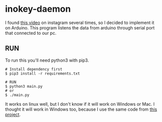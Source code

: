 # inokey-daemon

I found [this video](https://www.youtube.com/watch?v=i6k4VfElN3A) on instagram several times, so I decided to implement it on Arduino.
This program listens the data from arduino through serial port that connected to our pc.

## RUN
To run this you'll need python3 with pip3.

```shell
# Install dependency first
$ pip3 install -r requirements.txt

# RUN
$ python3 main.py
# or
$ ./main.py
```

It works on linux well, but I don't know if it will work on Windows or Mac. I thought it will work in Windows too, because I use
the same code from [this project](https://github.com/9d4/blink-kboard/tree/main/kboard).
